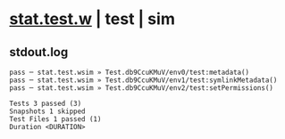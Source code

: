 # [stat.test.w](../../../../../../examples/tests/sdk_tests/fs/stat.test.w) | test | sim

## stdout.log
```log
pass ─ stat.test.wsim » Test.db9CcuKMuV/env0/test:metadata()       
pass ─ stat.test.wsim » Test.db9CcuKMuV/env1/test:symlinkMetadata()
pass ─ stat.test.wsim » Test.db9CcuKMuV/env2/test:setPermissions() 

Tests 3 passed (3)
Snapshots 1 skipped
Test Files 1 passed (1)
Duration <DURATION>
```

